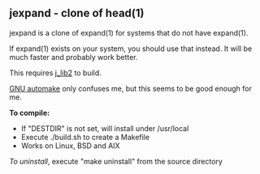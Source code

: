 ## jexpand - clone of head(1)

jexpand is a clone of expand(1) for systems that
do not have expand(1).

If expand(1) exists on your system, you should use that instead.
It will be much faster and probably work better.

This requires [j\_lib2](https://github.com/jmcunx/j_lib2) to build.

[GNU automake](https://en.wikipedia.org/wiki/Automake)
only confuses me, but this seems to be good enough for me.

**To compile:**
* If "DESTDIR" is not set, will install under /usr/local
* Execute ./build.sh to create a Makefile
* Works on Linux, BSD and AIX

_To uninstall_, execute
"make uninstall"
from the source directory
